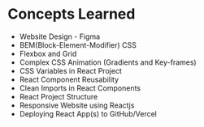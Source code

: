 # Concepts Learned
 * Website Design - Figma
 * BEM(Block-Element-Modifier) CSS
 * Flexbox and Grid
 * Complex CSS Animation (Gradients and Key-frames)
 * CSS Variables in React Project
 * React Component Reusability
 * Clean Imports in React Components
 * React Project Structure
 * Responsive Website using Reactjs
 * Deploying React App(s) to GitHub/Vercel






